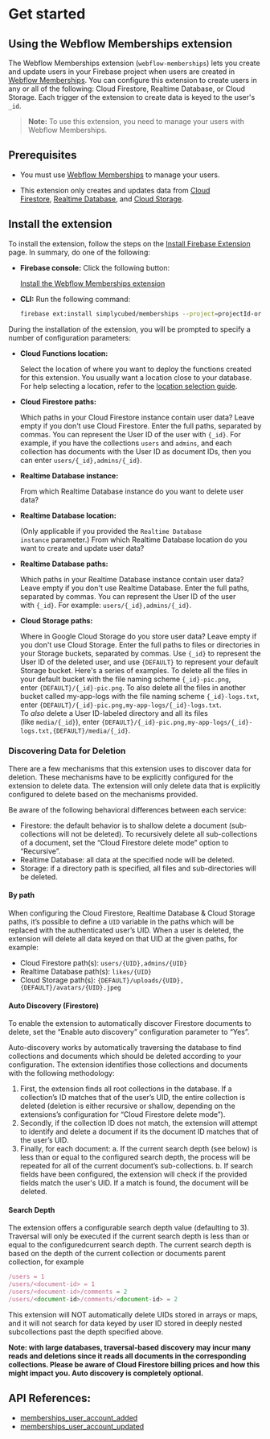 # Get started

## Using the Webflow Memberships extension

The Webflow Memberships extension (`webflow-memberships`) lets you create and update users in your Firebase project when users are created in [Webflow Memberships](https://webflow.com/memberships). You can configure this extension to create users in any or all of the following: Cloud Firestore, Realtime Database, or Cloud Storage. Each trigger of the extension to create data is keyed to the user's `_id`.

> **Note:** To use this extension, you need to manage your users with Webflow Memberships.

## Prerequisites

- You must use [Webflow Memberships](https://webflow.com/memberships) to manage your users.

- This extension only creates and updates data from [Cloud Firestore](https://firebase.google.com/docs/firestore), [Realtime Database](https://firebase.google.com/docs/database), and [Cloud Storage](https://firebase.google.com/docs/storage).

## **Install the extension**

To install the extension, follow the steps on the [Install Firebase Extension](https://firebase.google.com/docs/extensions/install-extensions) page. In summary, do one of the following:

- **Firebase console:** Click the following button:

  [Install the Webflow Memberships extension](https://console.firebase.google.com/project/_/extensions/install?ref=simplycubed%2Fwebflow-memberships)

- **CLI:** Run the following command:

  ```bash
  firebase ext:install simplycubed/memberships --project=projectId-or-alias
  ```

During the installation of the extension, you will be prompted to specify a number of configuration parameters:

- **Cloud Functions location:**

  Select the location of where you want to deploy the functions created for this extension. You usually want a location close to your database. For help selecting a location, refer to the [location selection guide](https://firebase.google.com/docs/functions/locations).

- **Cloud Firestore paths:**

  Which paths in your Cloud Firestore instance contain user data? Leave empty if you don't use Cloud Firestore. Enter the full paths, separated by commas. You can represent the User ID of the user with `{_id}`. For example, if you have the collections `users` and `admins`, and each collection has documents with the User ID as document IDs, then you can enter `users/{_id},admins/{_id}`.

- **Realtime Database instance:**

  From which Realtime Database instance do you want to delete user data?

- **Realtime Database location:**

  (Only applicable if you provided the `Realtime Database instance` parameter.) From which Realtime Database location do you want to create and update user data?

- **Realtime Database paths:**

  Which paths in your Realtime Database instance contain user data? Leave empty if you don't use Realtime Database. Enter the full paths, separated by commas. You can represent the User ID of the user with `{_id}`. For example: `users/{_id},admins/{_id}`.

- **Cloud Storage paths:**

  Where in Google Cloud Storage do you store user data? Leave empty if you don't use Cloud Storage. Enter the full paths to files or directories in your Storage buckets, separated by commas. Use `{_id}` to represent the User ID of the deleted user, and use `{DEFAULT}` to represent your default Storage bucket. Here's a series of examples. To delete all the files in your default bucket with the file naming scheme `{_id}-pic.png`, enter `{DEFAULT}/{_id}-pic.png`. To also delete all the files in another bucket called my-app-logs with the file naming scheme `{_id}-logs.txt`, enter `{DEFAULT}/{_id}-pic.png,my-app-logs/{_id}-logs.txt`. To *also* delete a User ID-labeled directory and all its files (like `media/{_id}`), enter `{DEFAULT}/{_id}-pic.png,my-app-logs/{_id}-logs.txt,{DEFAULT}/media/{_id}`.

### Discovering Data for Deletion

There are a few mechanisms that this extension uses to discover data for deletion. These mechanisms have to be explicitly configured for the extension to delete data. The extension will only delete data that is explicitly configured to delete based on the mechanisms provided.

Be aware of the following behavioral differences between each service:

- Firestore: the default behavior is to shallow delete a document (sub-collections will not be deleted). To recursively delete all sub-collections of a document, set the “Cloud Firestore delete mode” option to “Recursive”.
- Realtime Database: all data at the specified node will be deleted.
- Storage: if a directory path is specified, all files and sub-directories will be deleted.

#### By path

When configuring the Cloud Firestore, Realtime Database & Cloud Storage paths, it’s possible to define a `UID` variable in the paths which will be replaced with the authenticated user’s UID. When a user is deleted, the extension will delete all data keyed on that UID at the given paths, for example:

- Cloud Firestore path(s): `users/{UID},admins/{UID}`
- Realtime Database path(s): `likes/{UID}`
- Cloud Storage path(s): `{DEFAULT}/uploads/{UID},{DEFAULT}/avatars/{UID}.jpeg`

#### Auto Discovery (Firestore)

To enable the extension to automatically discover Firestore documents to delete, set the “Enable auto discovery” configuration parameter to “Yes”.

Auto-discovery works by automatically traversing the database to find collections and documents which should be deleted according to your configuration. The extension identifies those collections and documents with the following methodology:

1. First, the extension finds all root collections in the database. If a collection’s ID matches that of the user’s UID, the entire collection is deleted (deletion is either recursive or shallow, depending on the extensions’s configuration for “Cloud Firestore delete mode”).
2. Secondly, if the collection ID does not match, the extension will attempt to identify and delete a document if its the document ID matches that of the user’s UID.
3. Finally, for each document:
   a. If the current search depth (see below) is less than or equal to the configured search depth, the process will be repeated for all of the current document’s sub-collections.
   b. If search fields have been configured, the extension will check if the provided fields match the user's UID. If a match is found, the document will be deleted.

#### Search Depth

The extension offers a configurable search depth value (defaulting to 3). Traversal will only be executed if the current search depth is less than or equal to the configuredcurrent search depth. The current search depth is based on the depth of the current collection or documents parent collection, for example

```js
/users = 1
/users/<document-id> = 1
/users/<document-id>/comments = 2
/users/<document-id>/comments/<document-id> = 2
```

This extension will NOT automatically delete UIDs stored in arrays or maps, and it will not search for data keyed by user ID stored in deeply nested subcollections past the depth specified above.

**Note: with large databases, traversal-based discovery may incur many reads and deletions since it reads all documents in the corresponding collections. Please be aware of Cloud Firestore billing prices and how this might impact you. Auto discovery is completely optional.**

## API References:

- [memberships_user_account_added](https://developers.webflow.com/reference/memberships_user_account_added)
- [memberships_user_account_updated](https://developers.webflow.com/reference/memberships_user_account_updated)
